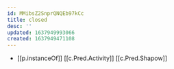 ```yaml
---
id: MMibsZ2SnprQNQEb97kCc
title: closed
desc: ''
updated: 1637949993066
created: 1637949471108
---
```




- [[p.instanceOf]] [[c.Pred.Activity]] [[c.Pred.Shapow]]
